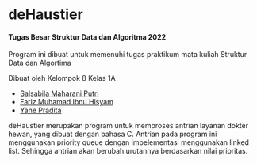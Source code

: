 # deHaustier

<h4>Tugas Besar Struktur Data dan Algoritma 2022</h4>
<p>Program ini dibuat untuk memenuhi tugas praktikum mata kuliah Struktur Data dan Algortima</p>
<p>Dibuat oleh Kelompok 8 Kelas 1A</p>
<ul>
  <li><a href="https://github.com/salsabilamp3">Salsabila Maharani Putri</a></li>
  <li><a href="https://github.com/farizibnu">Fariz Muhamad Ibnu Hisyam</a></li>
  <li><a href="https://github.com/yanepradita">Yane Pradita</a></li>
</ul>
<p>deHaustier merupakan program untuk memproses antrian layanan dokter hewan, yang dibuat dengan bahasa C. Antrian pada program ini menggunakan priority queue dengan impelementasi menggunakan linked list. Sehingga antrian akan berubah urutannya berdasarkan nilai prioritas.</p>
